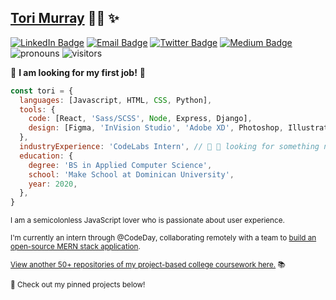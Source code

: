 ## [Tori Murray](https://tori.dev) :woman_technologist: :sparkles:
[![LinkedIn Badge](https://img.shields.io/badge/-/in/t0ri-0077b5?style=flat-square&logo=Linkedin&logoColor=white&link=https://www.linkedin.com/in/t0ri)](https://www.linkedin.com/in/t0ri)
[![Email Badge](https://img.shields.io/badge/-@t0ri-ca362e?style=flat-square&logo=Gmail&logoColor=white&link=mailto:victoriarosemurray@gmail.com)](mailto:victoriarosemurray@gmail.com)
[![Twitter Badge](https://img.shields.io/badge/-@t0ri-1DA1F2?style=flat-square&logo=Twitter&logoColor=white&link=https://www.twitter.com/myomachy)](https://www.twitter.com/myomachy)
[![Medium Badge](https://img.shields.io/badge/-@t0ri-000?style=flat-square&logo=Medium&logoColor=white&link=https://www.medium.com/@t0ri)](https://www.medium.com/@t0ri)
![pronouns](https://img.shields.io/badge/pronouns-she%2Fher-%239abafa?style=flat-square)
![visitors](https://visitor-badge.glitch.me/badge?page_id=t0ri.t0ri)

🌟 **I am looking for my first job!** 🌟

``` javascript
const tori = {
  languages: [Javascript, HTML, CSS, Python],
  tools: {
    code: [React, 'Sass/SCSS', Node, Express, Django],
    design: [Figma, 'InVision Studio', 'Adobe XD', Photoshop, Illustrator],
  },
  industryExperience: 'CodeLabs Intern', // 👀 💼 looking for something new!
  education: {
    degree: 'BS in Applied Computer Science',
    school: 'Make School at Dominican University',
    year: 2020,
  },
}
```

<sup>I am a semicolonless JavaScript lover who is passionate about user experience.</sup>

<sup>I'm currently an intern through @CodeDay, collaborating remotely with a team to [build an open-source MERN stack application](https://github.com/codelab-internship-word-tracking-team/word-tracking-app).</sup>

<sup>[View another 50+ repositories of my project-based college coursework here.](https://github.com/t0ri-make-school-coursework) 📚</sup>

<sup>📌 Check out my pinned projects below!</sup>
